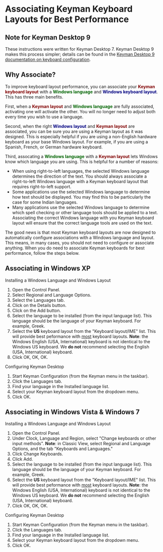 # Associating Keyman Keyboard Layouts for Best Performance

<h2>Note for Keyman Desktop 9</h2>
<p>These instructions were written for Keyman Desktop 7. Keyman Desktop 9 makes this process simpler; details can be found in the <a href='http://help.keyman.com/products/desktop/9.0/docs/start_configure_computer.php'>Keyman Desktop 9 documentation on keyboard configuration</a>.</p>

<h2>Why Associate?</h2>
<p>To improve keyboard layout performance, you can associate your <span style='color:maroon'><b>Keyman keyboard layout</b></span> with a <span style='color:darkgreen'><b>Windows language</b></span> and <span style='color:navy'><b>Windows keyboard layout</b></span>. This has three main benefits.</p>
<p>First, when a <span style='color:maroon'><b>Keyman layout</b></span> and <span style='color:darkgreen'><b>Windows language</b></span> are fully associated, activating one will activate the other. You will no longer need to adjust both every time you wish to use a language.</p>
<p>Second, when the right <span style='color:navy'><b>Windows layout</b></span> and <span style='color:maroon'><b>Keyman layout</b></span> are associated, you can be sure you are using a Keyman layout as it was designed. This is especially helpful if you are using a non-English hardware keyboard as your base Windows layout. For example, if you are using a Spanish, French, or German hardware keyboard.</p> 
<p>Third, assocating a <span style='color:darkgreen'><b>Windows language</b></span> with a <span style='color:maroon'><b>Keyman layout</b></span> lets Windows know which language you are using. This is helpful for a number of reasons: 
<ul>
<li>When using right-to-left languages, the selected Windows language determines the direction of the text. You should always associate a right-to-left Windows language with a Keyman keyboard layout that requires right-to-left support.</li>
<li>Some applications use the selected Windows language to determine how text should be displayed. You may find this to be particularly the case for some Indian languages.</li>
<li>Many applications use the selected Windows language to determine which spell checking or other language tools should be applied to a text. Associating the correct Windows language with you Keyman keyboard layout will ensure that the correct language tools are used on the text.</li>
</ul>
</p>
<p>
The good news is that most Keyman keyboard layouts are now designed to automatically configure associations with a Windows language and layout. This means, in many cases, you should not need to configure or associate anything. When you do need to associate Keyman keyboards for best performance, follow the steps below.
</p>
<h2>Associating in Windows XP</h2>
<p>Installing a Windows Language and Windows Layout</p>

<ol>
<li>Open the Control Panel.</li>
<li>Select Regional and Language Options.</li>
<li>Select the Languages tab.</li>
<li>Click on the Details button.</li>
<li>Click on the Add button.</li>
<li>Select the language to be installed (from the input language list). This language should be the language of your Keyman keyboard. For example, Greek.</li>
<li>Select the <b>US</b> keyboard layout from the "Keyboard layout/IME" list. This will provide best peformance with <u>most</u> keyboard layouts. <b>Note</b>: the Windows English (USA, International) keyboard is not identical to the Windows US keyboard. We <b>do not</b> recommend selecting the English (USA, International) keyboard.</li>  
<li>Click OK, OK, OK.</li>
</ol>
<p>Configuring Keyman Desktop</p>
<ol>
<li>Start Keyman Configuration (from the Keyman menu in the taskbar).</li>
<li>Click the Languages tab.</li>
<li>Find your language in the Installed language list.</li>
<li>Select your Keyman keyboard layout from the dropdown menu.</li>
<li>Click OK.</li>
</ol>
<h2>Associating in Windows Vista & Windows 7</h2>
<p>Installing a Windows Language and Windows Layout</p>

<ol>
<li>Open the Control Panel.</li>
<li>Under Clock, Language and Region, select "Change keyboards or other input methods". <b>Note</b>: in Classic View, select Regional and Language Options, and the tab "Keyboards and Languages."</li>
<li>Click Change Keyboards.</li>
<li>Click Add.</li>
<li>Select the language to be installed (from the input language list). This language should be the language of your Keyman keyboard. For example, Greek.</li>
<li>Select the <b>US</b> keyboard layout from the "Keyboard layout/IME" list. This will provide best peformance with <u>most</u> keyboard layouts. <b>Note</b>: the Windows English (USA, International) keyboard is not identical to the Windows US keyboard. We <b>do not</b> recommend selecting the English (USA, International) keyboard.</li>  
<li>Click OK, OK, OK.</li>
</ol>
<p>Configuring Keyman Desktop</p>
<ol>
<li>Start Keyman Configuration (from the Keyman menu in the taskbar).</li>
<li>Click the Languages tab.</li>
<li>Find your language in the Installed language list.</li>
<li>Select your Keyman keyboard layout from the dropdown menu.</li>
<li>Click OK.</li>
</ol>
